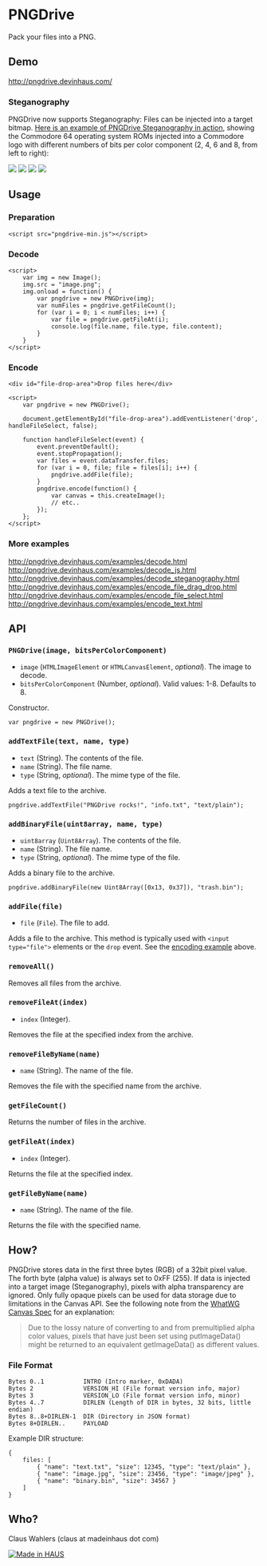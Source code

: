 # PNGDrive

Pack your files into a PNG.

## Demo

http://pngdrive.devinhaus.com/

### Steganography

PNGDrive now supports Steganography: Files can be injected into a target bitmap.
[Here is an example of PNGDrive Steganography in action](http://pngdrive.devinhaus.com/examples/decode_steganography.html),
showing the Commodore 64 operating system ROMs injected into a Commodore logo with
different numbers of bits per color component (2, 4, 6 and 8, from left to right):

![](https://github.com/MadeInHaus/PNGDrive/raw/master/examples/images/commodore_2bit.png)
![](https://github.com/MadeInHaus/PNGDrive/raw/master/examples/images/commodore_4bit.png)
![](https://github.com/MadeInHaus/PNGDrive/raw/master/examples/images/commodore_6bit.png)
![](https://github.com/MadeInHaus/PNGDrive/raw/master/examples/images/commodore_8bit.png)

## Usage

### Preparation

	<script src="pngdrive-min.js"></script>

### Decode

	<script>
		var img = new Image();
		img.src = "image.png";
		img.onload = function() {
			var pngdrive = new PNGDrive(img);
			var numFiles = pngdrive.getFileCount();
			for (var i = 0; i < numFiles; i++) {
				var file = pngdrive.getFileAt(i);
				console.log(file.name, file.type, file.content);
			}
		}
	</script>

### Encode

	<div id="file-drop-area">Drop files here</div>

	<script>
		var pngdrive = new PNGDrive();

		document.getElementById("file-drop-area").addEventListener('drop', handleFileSelect, false);

		function handleFileSelect(event) {
			event.preventDefault();
			event.stopPropagation();
			var files = event.dataTransfer.files;
			for (var i = 0, file; file = files[i]; i++) {
				pngdrive.addFile(file);
			}
			pngdrive.encode(function() {
				var canvas = this.createImage();
				// etc..
			});
		};
	</script>

### More examples

http://pngdrive.devinhaus.com/examples/decode.html  
http://pngdrive.devinhaus.com/examples/decode_js.html  
http://pngdrive.devinhaus.com/examples/decode_steganography.html
http://pngdrive.devinhaus.com/examples/encode_file_drag_drop.html  
http://pngdrive.devinhaus.com/examples/encode_file_select.html  
http://pngdrive.devinhaus.com/examples/encode_text.html  

## API

### `PNGDrive(image, bitsPerColorComponent)`

- `image` (`HTMLImageElement` or `HTMLCanvasElement`, *optional*). The image to decode.
- `bitsPerColorComponent` (Number, *optional*). Valid values: 1-8. Defaults to 8.

Constructor.

	var pngdrive = new PNGDrive();

### `addTextFile(text, name, type)`

- `text` (String). The contents of the file.
- `name` (String). The file name.
- `type` (String, *optional*). The mime type of the file.

Adds a text file to the archive.

	pngdrive.addTextFile("PNGDrive rocks!", "info.txt", "text/plain");

### `addBinaryFile(uint8array, name, type)`

- `uint8array` (`Uint8Array`). The contents of the file.
- `name` (String). The file name.
- `type` (String, *optional*). The mime type of the file.

Adds a binary file to the archive.

	pngdrive.addBinaryFile(new Uint8Array([0x13, 0x37]), "trash.bin");

### `addFile(file)`

- `file` (`File`). The file to add.

Adds a file to the archive. This method is typically used with `<input type="file">` elements or the `drop` event. See the [encoding example](#encode) above.

### `removeAll()`

Removes all files from the archive.

### `removeFileAt(index)`

- `index` (Integer).

Removes the file at the specified index from the archive.

### `removeFileByName(name)`

- `name` (String). The name of the file.

Removes the file with the specified name from the archive.

### `getFileCount()`

Returns the number of files in the archive.

### `getFileAt(index)`

- `index` (Integer).

Returns the file at the specified index.

### `getFileByName(name)`

- `name` (String). The name of the file.

Returns the file with the specified name.



## How?

PNGDrive stores data in the first three bytes (RGB) of a 32bit pixel value.
The forth byte (alpha value) is always set to 0xFF (255). If data is injected into a
target image (Steganography), pixels with alpha transparency are ignored.
Only fully opaque pixels can be used for data storage due to limitations
in the Canvas API. See the following note from the
[WhatWG Canvas Spec](http://www.whatwg.org/specs/web-apps/current-work/multipage/the-canvas-element.html#dom-context-2d-getimagedata)
for an explanation:

> Due to the lossy nature of converting to and from
> premultiplied alpha color values, pixels that have just been set using putImageData()
> might be returned to an equivalent getImageData() as different values.

### File Format

	Bytes 0..1           INTRO (Intro marker, 0xDADA)
	Bytes 2              VERSION_HI (File format version info, major)
	Bytes 3              VERSION_LO (File format version info, minor)
	Bytes 4..7           DIRLEN (Length of DIR in bytes, 32 bits, little endian)
	Bytes 8..8+DIRLEN-1  DIR (Directory in JSON format)
    Bytes 8+DIRLEN..     PAYLOAD

Example DIR structure:

	{
		files: [
			{ "name": "text.txt", "size": 12345, "type": "text/plain" },
			{ "name": "image.jpg", "size": 23456, "type": "image/jpeg" },
			{ "name": "binary.bin", "size": 34567 }
		]
	}

## Who?

Claus Wahlers (claus at madeinhaus dot com)

[![Made in HAUS](https://github.com/MadeInHaus/PNGDrive/raw/master/README_LOGO.png "Made in HAUS")](http://madeinhaus.com/)

